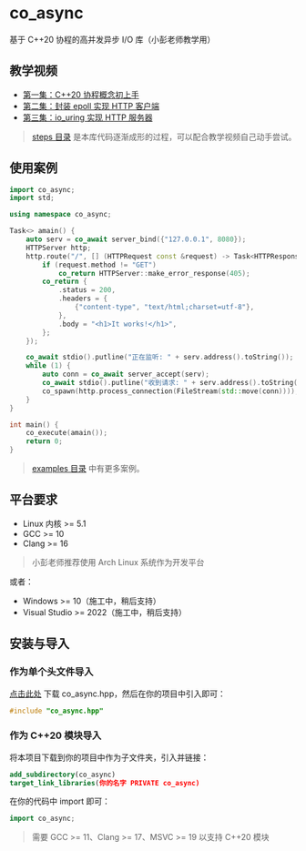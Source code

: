 # co_async

基于 C++20 协程的高并发异步 I/O 库（小彭老师教学用）

## 教学视频

- [第一集：C++20 协程概念初上手](https://www.bilibili.com/video/BV1Yz421Z7rZ)
- [第二集：封装 epoll 实现 HTTP 客户端](https://www.bilibili.com/video/BV18t421G7fD)
- [第三集：io_uring 实现 HTTP 服务器](https://www.bilibili.com/video/BV1yD421H7KY)

> [steps 目录](steps) 是本库代码逐渐成形的过程，可以配合教学视频自己动手尝试。

## 使用案例

```cpp
import co_async;
import std;

using namespace co_async;

Task<> amain() {
    auto serv = co_await server_bind({"127.0.0.1", 8080});
    HTTPServer http;
    http.route("/", [] (HTTPRequest const &request) -> Task<HTTPResponse> {
        if (request.method != "GET")
            co_return HTTPServer::make_error_response(405);
        co_return {
            .status = 200,
            .headers = {
                {"content-type", "text/html;charset=utf-8"},
            },
            .body = "<h1>It works!</h1>",
        };
    });

    co_await stdio().putline("正在监听: " + serv.address().toString());
    while (1) {
        auto conn = co_await server_accept(serv);
        co_await stdio().putline("收到请求: " + serv.address().toString());
        co_spawn(http.process_connection(FileStream(std::move(conn))));
    }
}

int main() {
    co_execute(amain());
    return 0;
}
```

> [examples 目录](examples) 中有更多案例。

## 平台要求

- Linux 内核 >= 5.1
- GCC >= 10
- Clang >= 16

> 小彭老师推荐使用 Arch Linux 系统作为开发平台

或者：

- Windows >= 10（施工中，稍后支持）
- Visual Studio >= 2022（施工中，稍后支持）

## 安装与导入

### 作为单个头文件导入

[点击此处](co_async.hpp) 下载 co_async.hpp，然后在你的项目中引入即可：

```cpp
#include "co_async.hpp"
```

### 作为 C++20 模块导入

将本项目下载到你的项目中作为子文件夹，引入并链接：

```cmake
add_subdirectory(co_async)
target_link_libraries(你的名字 PRIVATE co_async)
```

在你的代码中 import 即可：

```cpp
import co_async;
```

> 需要 GCC >= 11、Clang >= 17、MSVC >= 19 以支持 C++20 模块

